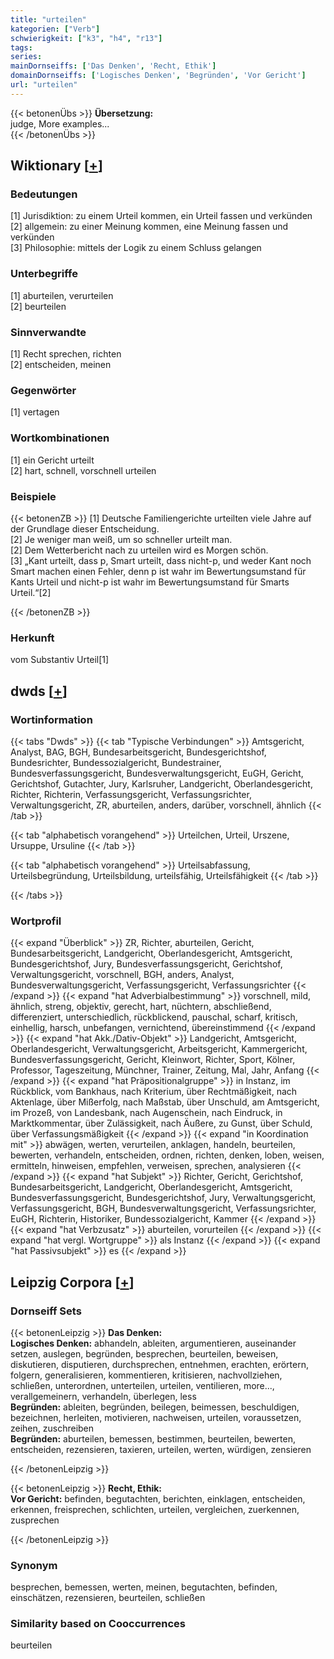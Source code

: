 ```yaml
---
title: "urteilen"
kategorien: ["Verb"]
schwierigkeit: ["k3", "h4", "r13"]
tags:
series:
mainDornseiffs: ['Das Denken', 'Recht, Ethik']
domainDornseiffs: ['Logisches Denken', 'Begründen', 'Vor Gericht']
url: "urteilen"
---
```


{{< betonenÜbs >}}
**Übersetzung:**  
judge, More examples...  
{{< /betonenÜbs >}}

## Wiktionary [[+](https://de.wiktionary.org/wiki/urteilen)]

### Bedeutungen
[1] Jurisdiktion: zu einem Urteil kommen, ein Urteil fassen und verkünden  
[2] allgemein: zu einer Meinung kommen, eine Meinung fassen und verkünden  
[3] Philosophie: mittels der Logik zu einem Schluss gelangen  

### Unterbegriffe
[1] aburteilen, verurteilen  
[2] beurteilen  

### Sinnverwandte
[1] Recht sprechen, richten  
[2] entscheiden, meinen  

### Gegenwörter
[1] vertagen  

### Wortkombinationen
[1] ein Gericht urteilt  
[2] hart, schnell, vorschnell urteilen  

### Beispiele
{{< betonenZB >}}
[1] Deutsche Familiengerichte urteilten viele Jahre auf der Grundlage dieser Entscheidung.  
[2] Je weniger man weiß, um so schneller urteilt man.  
[2] Dem Wetterbericht nach zu urteilen wird es Morgen schön.  
[3] „Kant urteilt, dass p, Smart urteilt, dass nicht-p, und weder Kant noch Smart machen einen Fehler, denn p ist wahr im Bewertungsumstand für Kants Urteil und nicht-p ist wahr im Bewertungsumstand für Smarts Urteil.“[2]  

{{< /betonenZB >}}
### Herkunft
vom Substantiv Urteil[1]  



## dwds [[+](https://www.dwds.de/wb/urteilen)]

### Wortinformation
{{< tabs "Dwds" >}}
{{< tab "Typische Verbindungen" >}}
Amtsgericht, Analyst, BAG, BGH, Bundesarbeitsgericht, Bundesgerichtshof, Bundesrichter, Bundessozialgericht, Bundestrainer, Bundesverfassungsgericht, Bundesverwaltungsgericht, EuGH, Gericht, Gerichtshof, Gutachter, Jury, Karlsruher, Landgericht, Oberlandesgericht, Richter, Richterin, Verfassungsgericht, Verfassungsrichter, Verwaltungsgericht, ZR, aburteilen, anders, darüber, vorschnell, ähnlich
{{< /tab >}}

{{< tab "alphabetisch vorangehend" >}}
Urteilchen, Urteil, Urszene, Ursuppe, Ursuline
{{< /tab >}}

{{< tab "alphabetisch vorangehend" >}}
Urteilsabfassung, Urteilsbegründung, Urteilsbildung, urteilsfähig, Urteilsfähigkeit
{{< /tab >}}

{{< /tabs >}}

### Wortprofil
{{< expand "Überblick" >}} ZR, Richter, aburteilen, Gericht, Bundesarbeitsgericht, Landgericht, Oberlandesgericht, Amtsgericht, Bundesgerichtshof, Jury, Bundesverfassungsgericht, Gerichtshof, Verwaltungsgericht, vorschnell, BGH, anders, Analyst, Bundesverwaltungsgericht, Verfassungsgericht, Verfassungsrichter {{< /expand >}}
{{< expand "hat Adverbialbestimmung" >}} vorschnell, mild, ähnlich, streng, objektiv, gerecht, hart, nüchtern, abschließend, differenziert, unterschiedlich, rückblickend, pauschal, scharf, kritisch, einhellig, harsch, unbefangen, vernichtend, übereinstimmend {{< /expand >}}
{{< expand "hat Akk./Dativ-Objekt" >}} Landgericht, Amtsgericht, Oberlandesgericht, Verwaltungsgericht, Arbeitsgericht, Kammergericht, Bundesverfassungsgericht, Gericht, Kleinwort, Richter, Sport, Kölner, Professor, Tageszeitung, Münchner, Trainer, Zeitung, Mal, Jahr, Anfang {{< /expand >}}
{{< expand "hat Präpositionalgruppe" >}} in Instanz, im Rückblick, vom Bankhaus, nach Kriterium, über Rechtmäßigkeit, nach Aktenlage, über Mißerfolg, nach Maßstab, über Unschuld, am Amtsgericht, im Prozeß, von Landesbank, nach Augenschein, nach Eindruck, in Marktkommentar, über Zulässigkeit, nach Äußere, zu Gunst, über Schuld, über Verfassungsmäßigkeit {{< /expand >}}
{{< expand "in Koordination mit" >}} abwägen, werten, verurteilen, anklagen, handeln, beurteilen, bewerten, verhandeln, entscheiden, ordnen, richten, denken, loben, weisen, ermitteln, hinweisen, empfehlen, verweisen, sprechen, analysieren {{< /expand >}}
{{< expand "hat Subjekt" >}} Richter, Gericht, Gerichtshof, Bundesarbeitsgericht, Landgericht, Oberlandesgericht, Amtsgericht, Bundesverfassungsgericht, Bundesgerichtshof, Jury, Verwaltungsgericht, Verfassungsgericht, BGH, Bundesverwaltungsgericht, Verfassungsrichter, EuGH, Richterin, Historiker, Bundessozialgericht, Kammer {{< /expand >}}
{{< expand "hat Verbzusatz" >}} aburteilen, vorurteilen {{< /expand >}}
{{< expand "hat vergl. Wortgruppe" >}} als Instanz {{< /expand >}}
{{< expand "hat Passivsubjekt" >}} es {{< /expand >}}

## Leipzig Corpora [[+](https://corpora.uni-leipzig.de/en/res?word=urteilen&corpusId=deu_newscrawl-public_2018)]

### Dornseiff Sets
{{< betonenLeipzig >}}
**Das Denken:**  
**Logisches Denken:** abhandeln, ableiten, argumentieren, auseinander setzen, auslegen, begründen, besprechen, beurteilen, beweisen, diskutieren, disputieren, durchsprechen, entnehmen, erachten, erörtern, folgern, generalisieren, kommentieren, kritisieren, nachvollziehen, schließen, unterordnen, unterteilen, urteilen, ventilieren, more..., verallgemeinern, verhandeln, überlegen, less  
**Begründen:** ableiten, begründen, beilegen, beimessen, beschuldigen, bezeichnen, herleiten, motivieren, nachweisen, urteilen, voraussetzen, zeihen, zuschreiben  
**Begründen:** aburteilen, bemessen, bestimmen, beurteilen, bewerten, entscheiden, rezensieren, taxieren, urteilen, werten, würdigen, zensieren  

{{< /betonenLeipzig >}}


{{< betonenLeipzig >}}
**Recht, Ethik:**  
**Vor Gericht:** befinden, begutachten, berichten, einklagen, entscheiden, erkennen, freisprechen, schlichten, urteilen, vergleichen, zuerkennen, zusprechen  

{{< /betonenLeipzig >}}

### Synonym
besprechen, bemessen, werten, meinen, begutachten, befinden, einschätzen, rezensieren, beurteilen, schließen


### Similarity based on Cooccurrences
beurteilen

